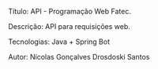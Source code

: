 Título: API - Programação Web Fatec.

Descrição: API para requisições web.

Tecnologias: Java + Spring Bot

Autor: Nícolas Gonçalves Drosdoski Santos